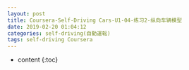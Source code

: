 ```yaml
---
layout: post
title: Coursera-Self-Driving Cars-U1-04-练习2-纵向车辆模型
date: 2019-02-20 01:04:12
categories: self-driving(自動運転)
tags: self-driving Coursera
---
```

* content
{:toc}

